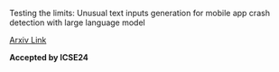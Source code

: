 Testing the limits: Unusual text inputs generation for mobile app crash detection with large language model

[Arxiv Link](https://arxiv.org/pdf/2310.15657.pdf)

**Accepted by ICSE24**